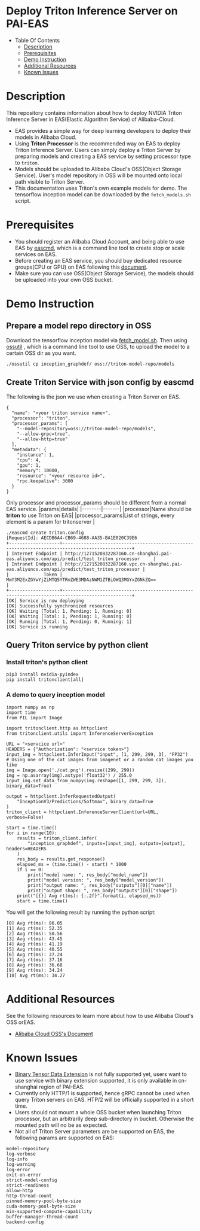# Deploy Triton Inference Server on PAI-EAS 
* Table Of Contents
   - [Description](https://yuque.alibaba-inc.com/pai/blade/mtptqc#Description)
   - [Prerequisites](https://yuque.alibaba-inc.com/pai/blade/mtptqc#Prerequisites)
   - [Demo Instruction](https://yuque.alibaba-inc.com/pai/blade/mtptqc#31bb94ef)
   - [Additional Resources](https://yuque.alibaba-inc.com/pai/blade/mtptqc#89d5e680)
   - [Known Issues](https://yuque.alibaba-inc.com/pai/blade/mtptqc#558ab0be)

# Description
This repository contains information about how to deploy NVIDIA Triton Inference Server in EAS(Elastic Algorithm Service) of Alibaba-Cloud.
- EAS provides a simple way for deep learning developers to deploy their models in Alibaba Cloud.
- Using **Triton Processor** is the recommended way on EAS to deploy Triton Inference Server. Users can simply deploy a Triton Server by preparing models and creating a EAS service by setting processor type to `triton`.
- Models should be uploaded to Alibaba Cloud's OSS(Object Storage Service). User's model repository in OSS will be mounted onto local path visible to Triton Server.
- This documentation uses Triton's own example models for demo. The tensorflow inception model can be downloaded by the `fetch_models.sh` script.

# Prerequisites
- You should register an Alibaba Cloud Account, and being able to use EAS by [eascmd](https://help.aliyun.com/document_detail/111031.html?spm=a2c4g.11186623.6.752.42356f46FN5fU1), which is a command line tool to create stop or scale services on EAS.
- Before creating an EAS service, you should buy dedicated resource groups(CPU or GPU) on EAS following this [document](https://www.alibabacloud.com/help/doc-detail/120122.htm).
- Make sure you can use OSS(Object Storage Service), the models should be uploaded into your own OSS bucket.

# Demo Instruction
## Prepare a model repo directory in OSS
Download the tensorflow inception model via [fetch_model.sh](https://github.com/triton-inference-server/server/blob/main/docs/examples/fetch_models.sh). Then using [ossutil](https://help.aliyun.com/document_detail/50452.html?spm=a2c4g.11186623.6.833.26d66d51dPEytI) , which is a command line tool to use OSS, to upload the model to a certain OSS dir as you want.

```
./ossutil cp inception_graphdef/ oss://triton-model-repo/models
```
## Create Triton Service with json config by eascmd
The following is the json we use when creating a Triton Server on EAS.
```
{
  "name": "<your triton service name>",                          
  "processor": "triton",
  "processor_params": [
    "--model-repository=oss://triton-model-repo/models", 
    "--allow-grpc=true", 
    "--allow-http=true"
  ],
  "metadata": {
    "instance": 1,
    "cpu": 4,
    "gpu": 1,
    "memory": 10000,
    "resource": "<your resource id>",
    "rpc.keepalive": 3000
  }
}
```
Only processor and processor_params should be different from a normal EAS service.
|params|details|
|--------|-------|
|processor|Name should be **triton** to use Triton on EAS|
|processor_params|List of strings, every element is a param for tritonserver |

```
./eascmd create triton.config
[RequestId]: AECDB6A4-CB69-4688-AA35-BA1E020C39E6
+-------------------+------------------------------------------------------------------------------------------------+
| Internet Endpoint | http://1271520832287160.cn-shanghai.pai-eas.aliyuncs.com/api/predict/test_triton_processor     |
| Intranet Endpoint | http://1271520832287160.vpc.cn-shanghai.pai-eas.aliyuncs.com/api/predict/test_triton_processor |
|             Token | MmY3M2ExZGYwYjZiMTQ5YTRmZWE3MDAzNWM1ZTBiOWQ3MGYxZGNkZQ==                                       |
+-------------------+------------------------------------------------------------------------------------------------+
[OK] Service is now deploying
[OK] Successfully synchronized resources
[OK] Waiting [Total: 1, Pending: 1, Running: 0]
[OK] Waiting [Total: 1, Pending: 1, Running: 0]
[OK] Running [Total: 1, Pending: 0, Running: 1]
[OK] Service is running
```
## Query Triton service by python client
### Install triton's python client
```
pip3 install nvidia-pyindex
pip install tritonclient[all]
```
### A demo to query inception model
```
import numpy as np
import time
from PIL import Image

import tritonclient.http as httpclient
from tritonclient.utils import InferenceServerException

URL = "<servcice url>"
HEADERS = {"Authorization": "<service token>"}
input_img = httpclient.InferInput("input", [1, 299, 299, 3], "FP32")
# Using one of the cat images from imagenet or a random cat images you like
img = Image.open('./cat.png').resize((299, 299))
img = np.asarray(img).astype('float32') / 255.0
input_img.set_data_from_numpy(img.reshape([1, 299, 299, 3]), binary_data=True)

output = httpclient.InferRequestedOutput(
    "InceptionV3/Predictions/Softmax", binary_data=True
)
triton_client = httpclient.InferenceServerClient(url=URL, verbose=False)

start = time.time()
for i in range(10):
    results = triton_client.infer(
        "inception_graphdef", inputs=[input_img], outputs=[output], headers=HEADERS
    )
    res_body = results.get_response()
    elapsed_ms = (time.time() - start) * 1000
    if i == 0:
        print("model name: ", res_body["model_name"])
        print("model version: ", res_body["model_version"])
        print("output name: ", res_body["outputs"][0]["name"])
        print("output shape: ", res_body["outputs"][0]["shape"])
    print("[{}] Avg rt(ms): {:.2f}".format(i, elapsed_ms))
    start = time.time()
```
You will get the following result by running the python script:
```
[0] Avg rt(ms): 86.05
[1] Avg rt(ms): 52.35
[2] Avg rt(ms): 50.56
[3] Avg rt(ms): 43.45
[4] Avg rt(ms): 41.19
[5] Avg rt(ms): 40.55
[6] Avg rt(ms): 37.24
[7] Avg rt(ms): 37.16
[8] Avg rt(ms): 36.68
[9] Avg rt(ms): 34.24
[10] Avg rt(ms): 34.27
```
# Additional Resources
See the following resources to learn more about how to use Alibaba Cloud's OSS orEAS.
- [Alibaba Cloud OSS's Document](https://help.aliyun.com/product/31815.html?spm=a2c4g.11186623.6.540.3c0f62e7q3jw8b)


# Known Issues
- [Binary Tensor Data Extension](https://github.com/triton-inference-server/server/blob/main/docs/protocol/extension_binary_data.md) is not fully supported yet, users want to use service with binary extension supported, it is only available in cn-shanghai region of PAI-EAS.
- Currently only HTTP/1 is supported, hence gRPC cannot be used when query Triton servers on EAS. HTP/2 will be officially supported in a short time.
- Users should not mount a whole OSS bucket when launching Triton processor, but an arbitrarily deep sub-directory in bucket. Otherwise the mounted path will no be as expected.
- Not all of Triton Server parameters are be supported on EAS, the following params are supported on EAS:
```
model-repository
log-verbose
log-info
log-warning
log-error
exit-on-error
strict-model-config
strict-readiness
allow-http
http-thread-count
pinned-memory-pool-byte-size
cuda-memory-pool-byte-size
min-supported-compute-capability
buffer-manager-thread-count
backend-config
```
